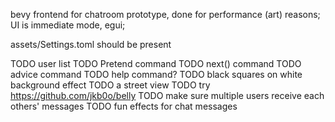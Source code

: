 bevy frontend for chatroom prototype, done for performance (art) reasons; UI is immediate mode, egui;

assets/Settings.toml should be present

TODO user list
TODO Pretend command
TODO next() command
TODO advice command
TODO help command?
TODO black squares on white background effect
TODO a street view
TODO try https://github.com/jkb0o/belly
TODO make sure multiple users receive each others' messages
TODO fun effects for chat messages
